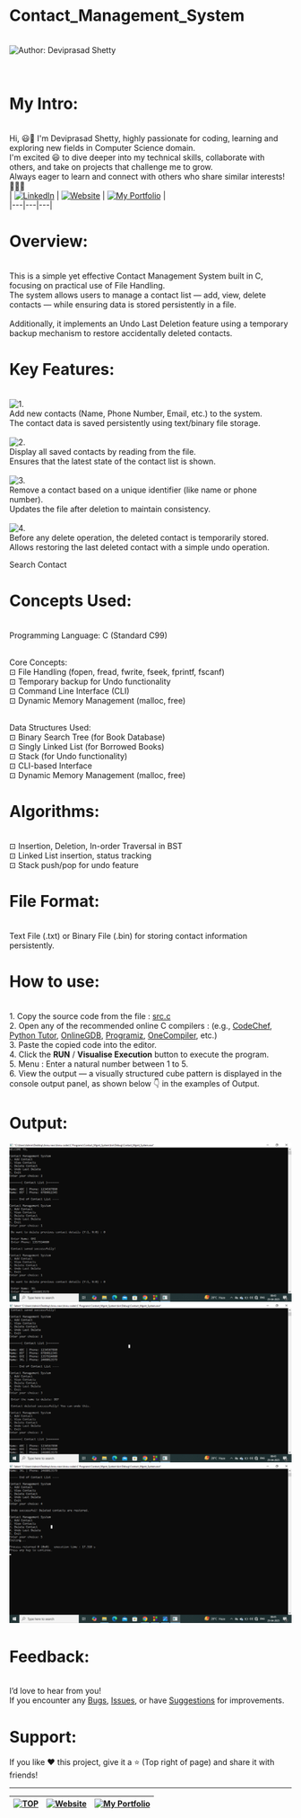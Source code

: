 # Contact_Management_System

<br> ![Author: Deviprasad Shetty](https://img.shields.io/badge/Author-💫_Deviprasad%20Shetty-000000?style=for-the-badge&labelColor=white)

<br> 

# My Intro:
<br> Hi, 😃👋 I'm Deviprasad Shetty, highly passionate for coding, learning and exploring new fields in Computer Science domain. 
<br> I'm excited 😃 to dive deeper into my technical skills, collaborate with others, and take on projects that challenge me to grow. 
<br> Always eager to learn and connect with others who share similar interests! 🤗🧑‍💻
<br> 
| [![LinkedIn](https://img.shields.io/badge/LinkedIn-%230077B5?style=for-the-badge&logo=LinkedIn&logoColor=white)](https://linkedin.com/in/deviprasad-shetty-4bba49313) | [![Website](https://img.shields.io/badge/Website-indigo?style=for-the-badge&logo=About.me&logoColor=white)](https://yourwebsite.com/) | [![My Portfolio](https://img.shields.io/badge/My_Portfolio-000?style=for-the-badge&logo=GitHub&logoColor=white)](https://github.com/DeviprasadShetty9833/My_Portfolio)  |                      
|---|---|---|


# Overview:

<br> This is a simple yet effective Contact Management System built in C, focusing on practical use of File Handling.
<br> The system allows users to manage a contact list — add, view, delete contacts — while ensuring data is stored persistently in a file.
<br> 
<br> Additionally, it implements an Undo Last Deletion feature using a temporary backup mechanism to restore accidentally deleted contacts.
<br> 

# Key Features:

<br> ![1.](https://img.shields.io/badge/1.-Add%20Contact-000080?style=for-the-badge&labelColor=white)
<br> Add new contacts (Name, Phone Number, Email, etc.) to the system.
<br> The contact data is saved persistently using text/binary file storage.
<br> 
<br> ![2.](https://img.shields.io/badge/2.-View%20Contacts-000080?style=for-the-badge&labelColor=white)
<br> Display all saved contacts by reading from the file.
<br> Ensures that the latest state of the contact list is shown.
<br> 
<br> ![3.](https://img.shields.io/badge/3.-Delete%20Contact-000080?style=for-the-badge&labelColor=white)
<br> Remove a contact based on a unique identifier (like name or phone number).
<br> Updates the file after deletion to maintain consistency.
<br> 
<br> ![4.](https://img.shields.io/badge/4.-Undo%20Last%20Deleted%20Contact-000080?style=for-the-badge&labelColor=white)
<br> Before any delete operation, the deleted contact is temporarily stored.
<br> Allows restoring the last deleted contact with a simple undo operation.
<br> 

Search Contact

# Concepts Used:

<br> Programming Language: C (Standard C99)

<br> Core Concepts:
<br> ⊡⁠ File Handling (fopen, fread, fwrite, fseek, fprintf, fscanf)
<br> ⊡⁠ Temporary backup for Undo functionality
<br> ⊡⁠ Command Line Interface (CLI)
<br> ⊡⁠ Dynamic Memory Management (malloc, free)
<br> 

<br> Data Structures Used:
<br> ⊡⁠ Binary Search Tree (for Book Database)
<br> ⊡⁠ Singly Linked List (for Borrowed Books)
<br> ⊡⁠ Stack (for Undo functionality)
<br> ⊡⁠ CLI-based Interface
<br> ⊡⁠ Dynamic Memory Management (malloc, free)
<br> 

# Algorithms:

<br> ⊡⁠ Insertion, Deletion, In-order Traversal in BST
<br> ⊡⁠ Linked List insertion, status tracking
<br> ⊡⁠ Stack push/pop for undo feature

# File Format:

<br> Text File (.txt) or Binary File (.bin) for storing contact information persistently.

# How to use:

<br> 1. Copy the source code from the file : [src.c](https://github.com/DeviprasadShetty9833/Contact_Management_System/blob/main/src.c) 
<br> 2. Open any of the recommended online C compilers : (e.g., [CodeChef](https://www.codechef.com/c-online-compiler), [Python Tutor](https://pythontutor.com/c.html#mode=edit), [OnlineGDB](https://www.onlinegdb.com/online_c_compiler), [Programiz](https://www.programiz.com/c-programming/online-compiler/), [OneCompiler](https://onecompiler.com/c), etc.)
<br> 3. Paste the copied code into the editor.
<br> 4. Click the **RUN** / **Visualise Execution** button to execute the program.
<br> 5. Menu : Enter a natural number between 1 to 5.
<br> 6. View the output — a visually structured cube pattern is displayed in the console output panel, as shown below 👇 in the examples of Output.
   

# Output:

![image alt](https://github.com/DeviprasadShetty9833/Contact-Management-System-/blob/1ac95dab201e666cbeed471f977b3e0485c59e22/Output1.png)
![image alt](https://github.com/DeviprasadShetty9833/Contact-Management-System-/blob/dace4dee6cd7db1088e687389d892c4db02a2c7f/Output2.png)
![image alt](https://github.com/DeviprasadShetty9833/Contact-Management-System-/blob/60b0eb6449aa3b83bf4dfee5dc5b9c9efc3e82fa/Output3.png)

# Feedback:
<br> I’d love to hear from you!
<br> If you encounter any [Bugs](https://github.com/DeviprasadShetty9833/Contact_Management_System/blob/main/Issue_Template/Bug_report.md), [Issues](https://github.com/DeviprasadShetty9833/Contact_Management_System/issues), or have [Suggestions](https://github.com/DeviprasadShetty9833/Cube.py/blob/main/Issue_Template/Features_report.md) for improvements.

# Support:
If you like ❤️ this project, give it a ⭐ (Top right of page) and share it with friends!

---

| [![TOP](https://img.shields.io/badge/_🔺_-Navigate_to_TOP_↑_-blue?style=for-the-badge&labelColor=white)](#Overview) | [![Website](https://img.shields.io/badge/Back_to-Website-indigo?style=for-the-badge&logo=About.me&logoColor=white)](https://yourwebsite.com/) |[![My Portfolio](https://img.shields.io/badge/Back_to-My_Portfolio-000?style=for-the-badge&logo=GitHub&logoColor=white)](https://github.com/DeviprasadShetty9833/My_Portfolio) |
|---|---|---|

